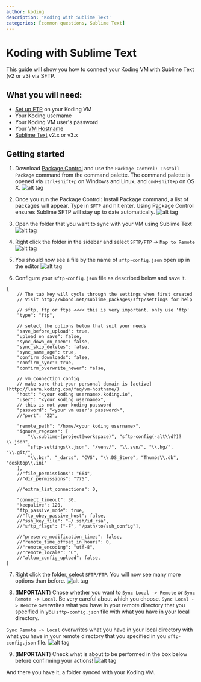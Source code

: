 ```yaml
---
author: koding
description: 'Koding with Sublime Text'
categories: [common questions, Sublime Text]
---
```


# Koding with Sublime Text

This guide will show you how to connect your Koding VM with Sublime Text (v2 or v3) via SFTP.

## What you will need:
- [Set up FTP](http://learn.koding.com/guides/setting-up-ftp-on-koding) on your Koding VM 
- Your Koding username
- Your Koding VM user's password
- Your [VM Hostname](http://learn.koding.com/faq/vm-hostname/)
- [Sublime Text](https://www.sublimetext.com/) v2.x or v3.x

## Getting started
1. Download [Package Control](https://sublime.wbond.net/installation#st2) and use the `Package Control: Install Package` command from the command palette. The command palette is opened via `ctrl+shift+p` on Windows and Linux, and `cmd+shift+p` on OS X.
![alt tag](st1.png)

2. Once you run the Package Control: Install Package command, a list of packages will appear. Type in `SFTP` and hit enter. Using Package Control ensures Sublime SFTP will stay up to date automatically.
![alt tag](st2.png)

3. Open the folder that you want to sync with your VM using Sublime Text
![alt tag](st4.png)

4. Right click the folder in the sidebar and select `SFTP/FTP` -> `Map to Remote`
![alt tag](st5.png)

5. You should now see a file by the name of `sftp-config.json` open up in the editor
![alt tag](st6.png)

6. Configure your `sftp-config.json` file as described below and save it.
```
{
    // The tab key will cycle through the settings when first created
    // Visit http://wbond.net/sublime_packages/sftp/settings for help
    
    // sftp, ftp or ftps <<<< this is very important. only use 'ftp'
    "type": "ftp",
    
    // select the options below that suit your needs
    "save_before_upload": true,
    "upload_on_save": false,
    "sync_down_on_open": false,
    "sync_skip_deletes": false,
    "sync_same_age": true,
    "confirm_downloads": false,
    "confirm_sync": true,
    "confirm_overwrite_newer": false,
    
    // vm connection config
    // make sure that your personal domain is [active](http://learn.koding.com/faq/vm-hostname/)
    "host": "<your koding username>.koding.io",
    "user": "<your koding username>",
    // this is not your koding password
    "password": "<your vm user's password>",
    //"port": "22",
    
    "remote_path": "/home/<your koding username>",
    "ignore_regexes": [
        "\\.sublime-(project|workspace)", "sftp-config(-alt\\d?)?\\.json",
        "sftp-settings\\.json", "/venv/", "\\.svn/", "\\.hg/", "\\.git/",
        "\\.bzr", "_darcs", "CVS", "\\.DS_Store", "Thumbs\\.db", "desktop\\.ini"
    ],
    //"file_permissions": "664",
    //"dir_permissions": "775",
    
    //"extra_list_connections": 0,

    "connect_timeout": 30,
    "keepalive": 120,
    "ftp_passive_mode": true,
    //"ftp_obey_passive_host": false,
    //"ssh_key_file": "~/.ssh/id_rsa",
    //"sftp_flags": ["-F", "/path/to/ssh_config"],
    
    //"preserve_modification_times": false,
    //"remote_time_offset_in_hours": 0,
    //"remote_encoding": "utf-8",
    //"remote_locale": "C",
    //"allow_config_upload": false,
}
```
7. Right click the folder, select `SFTP/FTP`. You will now see many more options than before.
![alt tag](st9.png)

8. (**IMPORTANT**) Chose whether you want to `Sync Local -> Remote` or `Sync Remote -> Local`. Be very careful about which you choose.
`Sync Local -> Remote` overwrites what you have in your remote directory that you specified in you `sftp-config.json` file with what you have in your local directory.

`Sync Remote -> Local` overwrites what you have in your local directory with what you have in your remote directory that you specified in you `sftp-config.json` file.
![alt tag](st10.png)

9. (**IMPORTANT**) Check what is about to be performed in the box below before confirming your actions!
![alt tag](st11.png)

And there you have it, a folder synced with your Koding VM.
